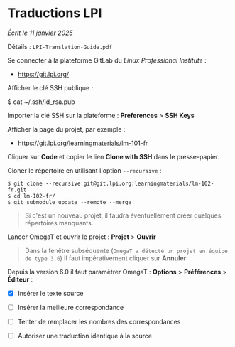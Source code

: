 # Traductions LPI

*Écrit le 11 janvier 2025*

Détails : `LPI-Translation-Guide.pdf`

Se connecter à la plateforme GitLab du *Linux Professional Institute* :

* https://git.lpi.org/

Afficher le clé SSH publique :

$ cat ~/.ssh/id_rsa.pub

Importer la clé SSH sur la plateforme : **Preferences** > **SSH Keys**

Afficher la page du projet, par exemple :

* https://git.lpi.org/learningmaterials/lm-101-fr

Cliquer sur **Code** et copier le lien **Clone with SSH** dans le
presse-papier.

Cloner le répertoire en utilisant l'option `--recursive` :

```
$ git clone --recursive git@git.lpi.org:learningmaterials/lm-102-fr.git
$ cd lm-102-fr/
$ git submodule update --remote --merge
```

> Si c'est un nouveau projet, il faudra éventuellement créer quelques
> répertoires manquants.

Lancer OmegaT et ouvrir le projet : **Projet** > **Ouvrir**

> Dans la fenêtre subséquente (`OmegaT a détecté un projet en équipe de type
> 3.6`) il faut impérativement cliquer sur **Annuler**.

Depuis la version 6.0 il faut paramètrer OmegaT : **Options** > 
**Préférences** > **Éditeur** :

- [x] Insérer le texte source

- [ ] Insérer la meilleure correspondance

- [ ] Tenter de remplacer les nombres des correspondances

- [ ] Autoriser une traduction identique à la source

